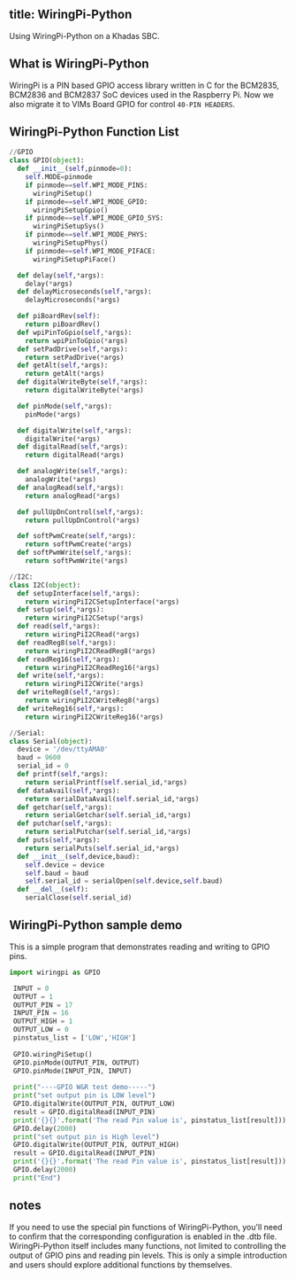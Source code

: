 title: WiringPi-Python
---

Using WiringPi-Python on a Khadas SBC.

## What is WiringPi-Python 
WiringPi is a PIN based GPIO access library written in C for the BCM2835, BCM2836 and BCM2837 SoC devices used in the Raspberry Pi. Now we also migrate it to VIMs Board GPIO for control `40-PIN HEADERS`.

## WiringPi-Python Function List
```python
//GPIO
class GPIO(object):
  def __init__(self,pinmode=0):
    self.MODE=pinmode
    if pinmode==self.WPI_MODE_PINS:
      wiringPiSetup()
    if pinmode==self.WPI_MODE_GPIO:
      wiringPiSetupGpio()
    if pinmode==self.WPI_MODE_GPIO_SYS:
      wiringPiSetupSys()
    if pinmode==self.WPI_MODE_PHYS:
      wiringPiSetupPhys()
	if pinmode==self.WPI_MODE_PIFACE:
      wiringPiSetupPiFace()

  def delay(self,*args):
    delay(*args)
  def delayMicroseconds(self,*args):
    delayMicroseconds(*args)

  def piBoardRev(self):
    return piBoardRev()
  def wpiPinToGpio(self,*args):
    return wpiPinToGpio(*args)
  def setPadDrive(self,*args):
    return setPadDrive(*args)
  def getAlt(self,*args):
    return getAlt(*args)
  def digitalWriteByte(self,*args):
    return digitalWriteByte(*args)

  def pinMode(self,*args):
    pinMode(*args)

  def digitalWrite(self,*args):
    digitalWrite(*args)
  def digitalRead(self,*args):
    return digitalRead(*args)

  def analogWrite(self,*args):
    analogWrite(*args)
  def analogRead(self,*args):
    return analogRead(*args)

  def pullUpDnControl(self,*args):
    return pullUpDnControl(*args)

  def softPwmCreate(self,*args):
    return softPwmCreate(*args)
  def softPwmWrite(self,*args):
    return softPwmWrite(*args)

//I2C:
class I2C(object):
  def setupInterface(self,*args):
  	return wiringPiI2CSetupInterface(*args)
  def setup(self,*args):
    return wiringPiI2CSetup(*args)
  def read(self,*args):
    return wiringPiI2CRead(*args)
  def readReg8(self,*args):
    return wiringPiI2CReadReg8(*args)
  def readReg16(self,*args):
    return wiringPiI2CReadReg16(*args)
  def write(self,*args):
    return wiringPiI2CWrite(*args)
  def writeReg8(self,*args):
    return wiringPiI2CWriteReg8(*args)
  def writeReg16(self,*args):
    return wiringPiI2CWriteReg16(*args)

//Serial:
class Serial(object):
  device = '/dev/ttyAMA0'
  baud = 9600
  serial_id = 0
  def printf(self,*args):
    return serialPrintf(self.serial_id,*args)
  def dataAvail(self,*args):
    return serialDataAvail(self.serial_id,*args)
  def getchar(self,*args):
    return serialGetchar(self.serial_id,*args)
  def putchar(self,*args):
    return serialPutchar(self.serial_id,*args)
  def puts(self,*args):
    return serialPuts(self.serial_id,*args)
  def __init__(self,device,baud):
    self.device = device
    self.baud = baud
    self.serial_id = serialOpen(self.device,self.baud)
  def __del__(self):
    serialClose(self.serial_id)

```

## WiringPi-Python sample demo 

This is a simple program that demonstrates reading and writing to GPIO pins.

```python
import wiringpi as GPIO

 INPUT = 0
 OUTPUT = 1
 OUTPUT_PIN = 17
 INPUT_PIN = 16
 OUTPUT_HIGH = 1
 OUTPUT_LOW = 0
 pinstatus_list = ['LOW','HIGH']
 
 GPIO.wiringPiSetup()
 GPIO.pinMode(OUTPUT_PIN, OUTPUT)
 GPIO.pinMode(INPUT_PIN, INPUT)
 
 print("----GPIO W&R test demo-----")
 print("set output pin is LOW level")
 GPIO.digitalWrite(OUTPUT_PIN, OUTPUT_LOW)
 result = GPIO.digitalRead(INPUT_PIN)
 print('{}{}'.format('The read Pin value is', pinstatus_list[result]))
 GPIO.delay(2000)
 print("set output pin is High level")
 GPIO.digitalWrite(OUTPUT_PIN, OUTPUT_HIGH)
 result = GPIO.digitalRead(INPUT_PIN)
 print('{}{}'.format('The read Pin value is', pinstatus_list[result]))
 GPIO.delay(2000)
 print("End")
```

## notes
If you need to use the special pin functions of WiringPi-Python, you'll need to confirm that the corresponding configuration is enabled in the .dtb file.
WiringPi-Python itself includes many functions, not limited to controlling the output of GPIO pins and reading pin levels.
This is only a simple introduction and users should explore additional functions by themselves.
